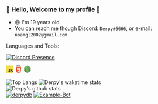 ### 👋 Hello, Welcome to my profile 👋

- 😄 I'm 19 years old
- You can reach me though Discord: `Derpy#6666`, or e-mail: `noamgl2002@gmail.com`

Languages and Tools:

[![Discord Presence](https://lanyard.cnrad.dev/api/388320576407863297?hideStatus=false)](https://discord.com/users/388320576407863297)

<a target="_blank" rel="noopener noreferrer" href="https://raw.githubusercontent.com/github/explore/80688e429a7d4ef2fca1e82350fe8e3517d3494d/topics/javascript/javascript.png"><img height="20" src="https://raw.githubusercontent.com/github/explore/80688e429a7d4ef2fca1e82350fe8e3517d3494d/topics/javascript/javascript.png" style="max-width:100%;"></a>
<a target="_blank" rel="noopener noreferrer" href="https://raw.githubusercontent.com/github/explore/80688e429a7d4ef2fca1e82350fe8e3517d3494d/topics/html/html.png"><img height="20" src="https://raw.githubusercontent.com/github/explore/80688e429a7d4ef2fca1e82350fe8e3517d3494d/topics/html/html.png" style="max-width:100%;"></a>
<a target="_blank" rel="noopener noreferrer" href="https://raw.githubusercontent.com/github/explore/80688e429a7d4ef2fca1e82350fe8e3517d3494d/topics/nodejs/nodejs.png"><img height="20" src="https://raw.githubusercontent.com/github/explore/80688e429a7d4ef2fca1e82350fe8e3517d3494d/topics/nodejs/nodejs.png" style="max-width:100%;"></a>

![Top Langs](https://github-readme-stats.vercel.app/api/top-langs/?username=Derpy666&theme=dark&langs_count=8&layout=demo)
![Derpy's wakatime stats](https://wakatime.com/share/@Derpy/96cff474-6043-49d4-89f6-07e10927a940.png)
<br>
![Derpy's github stats](https://github-readme-stats.vercel.app/api?username=Derpy666&show_icons=true&theme=dark&count_private=true&include_all_commits=true)
<br>
[![derpydb](https://github-readme-stats.vercel.app/api/pin/?username=Derpy666&repo=derpydb&show_owner=true&theme=dark)](https://github.com/Derpy666/derpydb)
[![Example-Bot](https://github-readme-stats.vercel.app/api/pin/?username=Derpy666&repo=example-bot&show_owner=true&theme=dark)](https://github.com/Derpy666/example-bot)
